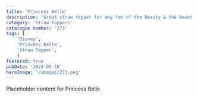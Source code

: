 ```yaml
---
title: 'Princess Belle'
description: 'Great straw topper for any fan of the Beauty & the Beast movie'
category: 'Straw Toppers'
catalogue number: '273'
tags: [
    'Disney', 
    'Princess Belle',
    'Straw Topper', 
    ]
featured: true
pubDate: '2024-05-10'
heroImage: '/images/273.png'
---
```


Placeholder content for Princess Belle.